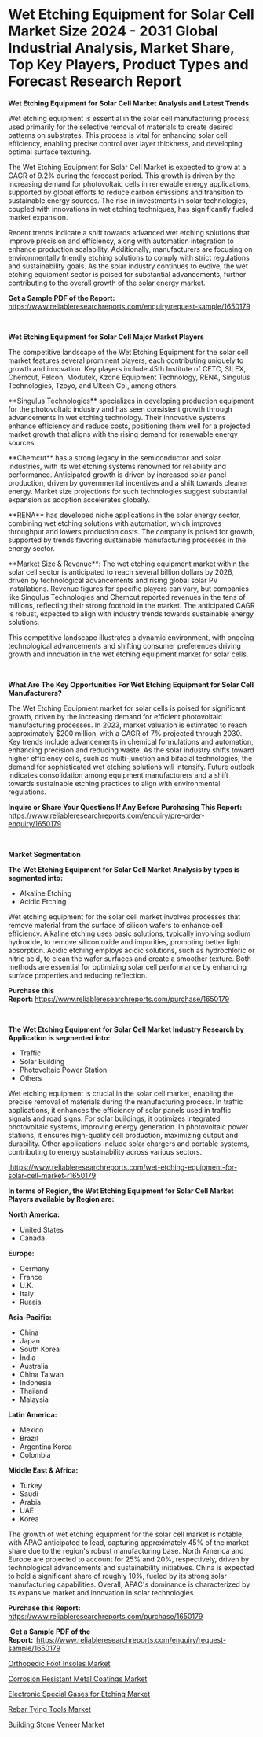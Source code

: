 <p><h1>Wet Etching Equipment for Solar Cell Market Size 2024 - 2031 Global Industrial Analysis, Market Share, Top Key Players, Product Types and Forecast Research Report</h1></p><p><strong>Wet Etching Equipment for Solar Cell Market Analysis and Latest Trends</strong></p>
<p><p>Wet etching equipment is essential in the solar cell manufacturing process, used primarily for the selective removal of materials to create desired patterns on substrates. This process is vital for enhancing solar cell efficiency, enabling precise control over layer thickness, and developing optimal surface texturing.</p><p>The Wet Etching Equipment for Solar Cell Market is expected to grow at a CAGR of 9.2% during the forecast period. This growth is driven by the increasing demand for photovoltaic cells in renewable energy applications, supported by global efforts to reduce carbon emissions and transition to sustainable energy sources. The rise in investments in solar technologies, coupled with innovations in wet etching techniques, has significantly fueled market expansion.</p><p>Recent trends indicate a shift towards advanced wet etching solutions that improve precision and efficiency, along with automation integration to enhance production scalability. Additionally, manufacturers are focusing on environmentally friendly etching solutions to comply with strict regulations and sustainability goals. As the solar industry continues to evolve, the wet etching equipment sector is poised for substantial advancements, further contributing to the overall growth of the solar energy market.</p></p>
<p><strong>Get a Sample PDF of the Report:&nbsp;</strong> <a href="https://www.reliableresearchreports.com/enquiry/request-sample/1650179?utm_campaign=2009&utm_medium=2&utm_source=Github&utm_content=ia&utm_term=27122024&utm_id=wet-etching-equipment-for-solar-cell">https://www.reliableresearchreports.com/enquiry/request-sample/1650179</a></p>
<p>&nbsp;</p>
<p><strong>Wet Etching Equipment for Solar Cell Major Market Players</strong></p>
<p><p>The competitive landscape of the Wet Etching Equipment for the solar cell market features several prominent players, each contributing uniquely to growth and innovation. Key players include 45th Institute of CETC, SILEX, Chemcut, Felcon, Modutek, Kzone Equipment Technology, RENA, Singulus Technologies, Tzoyo, and Ultech Co., among others.</p><p>**Singulus Technologies** specializes in developing production equipment for the photovoltaic industry and has seen consistent growth through advancements in wet etching technology. Their innovative systems enhance efficiency and reduce costs, positioning them well for a projected market growth that aligns with the rising demand for renewable energy sources.</p><p>**Chemcut** has a strong legacy in the semiconductor and solar industries, with its wet etching systems renowned for reliability and performance. Anticipated growth is driven by increased solar panel production, driven by governmental incentives and a shift towards cleaner energy. Market size projections for such technologies suggest substantial expansion as adoption accelerates globally.</p><p>**RENA** has developed niche applications in the solar energy sector, combining wet etching solutions with automation, which improves throughput and lowers production costs. The company is poised for growth, supported by trends favoring sustainable manufacturing processes in the energy sector.</p><p>**Market Size & Revenue**: The wet etching equipment market within the solar cell sector is anticipated to reach several billion dollars by 2026, driven by technological advancements and rising global solar PV installations. Revenue figures for specific players can vary, but companies like Singulus Technologies and Chemcut reported revenues in the tens of millions, reflecting their strong foothold in the market. The anticipated CAGR is robust, expected to align with industry trends towards sustainable energy solutions.</p><p>This competitive landscape illustrates a dynamic environment, with ongoing technological advancements and shifting consumer preferences driving growth and innovation in the wet etching equipment market for solar cells.</p></p>
<p>&nbsp;</p>
<p><strong>What Are The Key Opportunities For Wet Etching Equipment for Solar Cell Manufacturers?</strong></p>
<p><p>The Wet Etching Equipment market for solar cells is poised for significant growth, driven by the increasing demand for efficient photovoltaic manufacturing processes. In 2023, market valuation is estimated to reach approximately $200 million, with a CAGR of 7% projected through 2030. Key trends include advancements in chemical formulations and automation, enhancing precision and reducing waste. As the solar industry shifts toward higher efficiency cells, such as multi-junction and bifacial technologies, the demand for sophisticated wet etching solutions will intensify. Future outlook indicates consolidation among equipment manufacturers and a shift towards sustainable etching practices to align with environmental regulations.</p></p>
<p><strong>Inquire or Share Your Questions If Any Before Purchasing This Report:</strong> <a href="https://www.reliableresearchreports.com/enquiry/pre-order-enquiry/1650179?utm_campaign=2009&utm_medium=2&utm_source=Github&utm_content=ia&utm_term=27122024&utm_id=wet-etching-equipment-for-solar-cell">https://www.reliableresearchreports.com/enquiry/pre-order-enquiry/1650179</a></p>
<p>&nbsp;</p>
<p><strong>Market Segmentation</strong></p>
<p><strong>The Wet Etching Equipment for Solar Cell Market Analysis by types is segmented into:</strong></p>
<p><ul><li>Alkaline Etching</li><li>Acidic Etching</li></ul></p>
<p><p>Wet etching equipment for the solar cell market involves processes that remove material from the surface of silicon wafers to enhance cell efficiency. Alkaline etching uses basic solutions, typically involving sodium hydroxide, to remove silicon oxide and impurities, promoting better light absorption. Acidic etching employs acidic solutions, such as hydrochloric or nitric acid, to clean the wafer surfaces and create a smoother texture. Both methods are essential for optimizing solar cell performance by enhancing surface properties and reducing reflection.</p></p>
<p><strong>Purchase this Report:&nbsp;</strong><a href="https://www.reliableresearchreports.com/purchase/1650179?utm_campaign=2009&utm_medium=2&utm_source=Github&utm_content=ia&utm_term=27122024&utm_id=wet-etching-equipment-for-solar-cell">https://www.reliableresearchreports.com/purchase/1650179</a></p>
<p>&nbsp;</p>
<p><strong>The Wet Etching Equipment for Solar Cell Market Industry Research by Application is segmented into:</strong></p>
<p><ul><li>Traffic</li><li>Solar Building</li><li>Photovoltaic Power Station</li><li>Others</li></ul></p>
<p><p>Wet etching equipment is crucial in the solar cell market, enabling the precise removal of materials during the manufacturing process. In traffic applications, it enhances the efficiency of solar panels used in traffic signals and road signs. For solar buildings, it optimizes integrated photovoltaic systems, improving energy generation. In photovoltaic power stations, it ensures high-quality cell production, maximizing output and durability. Other applications include solar chargers and portable systems, contributing to energy sustainability across various sectors.</p></p>
<p><a href="https://www.reliableresearchreports.com/wet-etching-equipment-for-solar-cell-market-r1650179?utm_campaign=2009&utm_medium=2&utm_source=Github&utm_content=ia&utm_term=27122024&utm_id=wet-etching-equipment-for-solar-cell">&nbsp;https://www.reliableresearchreports.com/wet-etching-equipment-for-solar-cell-market-r1650179</a></p>
<p><strong>In terms of Region, the Wet Etching Equipment for Solar Cell Market Players available by Region are:</strong></p>
<p>
    <p> <strong> North America: </strong>
        <ul>
            <li>United States</li>
            <li>Canada</li>
        </ul>
        </p> 
    <p> <strong> Europe: </strong>
        <ul>
            <li>Germany</li>
            <li>France</li>
            <li>U.K.</li>
            <li>Italy</li>
            <li>Russia</li>
        </ul>
        </p> 
    <p> <strong> Asia-Pacific: </strong>
        <ul>
            <li>China</li>
            <li>Japan</li>
            <li>South Korea</li>
            <li>India</li>
            <li>Australia</li>
            <li>China Taiwan</li>
            <li>Indonesia</li>
            <li>Thailand</li>
            <li>Malaysia</li>
        </ul>
        </p> 
    <p> <strong> Latin America: </strong>
        <ul>
            <li>Mexico</li>
            <li>Brazil</li>
            <li>Argentina Korea</li>
            <li>Colombia</li>
        </ul>
        </p> 
    <p> <strong> Middle East & Africa: </strong>
        <ul>
            <li>Turkey</li>
            <li>Saudi</li>
            <li>Arabia</li>
            <li>UAE</li>
            <li>Korea</li>
        </ul>
    </p>
    </p>
<p><p>The growth of wet etching equipment for the solar cell market is notable, with APAC anticipated to lead, capturing approximately 45% of the market share due to the region's robust manufacturing base. North America and Europe are projected to account for 25% and 20%, respectively, driven by technological advancements and sustainability initiatives. China is expected to hold a significant share of roughly 10%, fueled by its strong solar manufacturing capabilities. Overall, APAC's dominance is characterized by its expansive market and innovation in solar technologies.</p></p>
<p><strong>Purchase this Report: </strong><a href="https://www.reliableresearchreports.com/purchase/1650179?utm_campaign=2009&utm_medium=2&utm_source=Github&utm_content=ia&utm_term=27122024&utm_id=wet-etching-equipment-for-solar-cell">https://www.reliableresearchreports.com/purchase/1650179</a></p>
<p>&nbsp;<strong>Get a Sample PDF of the Report:&nbsp;&nbsp;</strong><a href="https://www.reliableresearchreports.com/enquiry/request-sample/1650179?utm_campaign=2009&utm_medium=2&utm_source=Github&utm_content=ia&utm_term=27122024&utm_id=wet-etching-equipment-for-solar-cell">https://www.reliableresearchreports.com/enquiry/request-sample/1650179</a></p>
<p><strong></strong></p>
<p><p><a href="https://www.linkedin.com/pulse/data-global-orthopedic-foot-insoles-markets-share-size-2xdhc?utm_campaign=2009&utm_medium=2&utm_source=Github&utm_content=ia&utm_term=27122024&utm_id=wet-etching-equipment-for-solar-cell">Orthopedic Foot Insoles Market</a></p><p><a href="https://www.linkedin.com/pulse/p-factrackr-ho6he?utm_campaign=2009&utm_medium=2&utm_source=Github&utm_content=ia&utm_term=27122024&utm_id=wet-etching-equipment-for-solar-cell">Corrosion Resistant Metal Coatings Market</a></p><p><a href="https://github.com/hgf64gh/Market-Research-Report-List-1/blob/main/electronic-special-gases-for-etching-market.md?utm_campaign=2009&utm_medium=2&utm_source=Github&utm_content=ia&utm_term=27122024&utm_id=wet-etching-equipment-for-solar-cell">Electronic Special Gases for Etching Market</a></p><p><a href="https://www.linkedin.com/pulse/rebar-tying-tools-market-forecast-key-factors-boosting-g5g6e?utm_campaign=2009&utm_medium=2&utm_source=Github&utm_content=ia&utm_term=27122024&utm_id=wet-etching-equipment-for-solar-cell">Rebar Tying Tools Market</a></p><p><a href="https://www.linkedin.com/pulse/building-stone-veneer-market-report-exploring-growth-trends-revenue-f6klf?utm_campaign=2009&utm_medium=2&utm_source=Github&utm_content=ia&utm_term=27122024&utm_id=wet-etching-equipment-for-solar-cell">Building Stone Veneer Market</a></p></p>